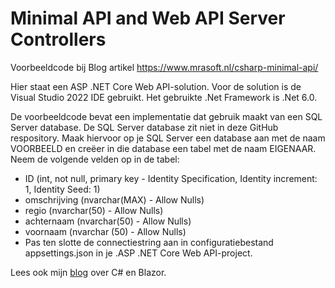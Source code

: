 # Minimal API and Web API Server Controllers
Voorbeeldcode bij Blog artikel https://www.mrasoft.nl/csharp-minimal-api/

Hier staat een ASP .NET Core Web API-solution. Voor de solution is de Visual Studio 2022 IDE gebruikt. Het gebruikte .Net Framework is .Net 6.0.

De voorbeeldcode bevat een implementatie dat gebruik maakt van een SQL Server database. De SQL Server database zit niet in deze GitHub respository. Maak hiervoor op je SQL Server een database aan met de naam VOORBEELD en creëer in die database een tabel met de naam EIGENAAR. Neem de volgende velden op in de tabel:

- ID (int, not null, primary key - Identity Specification, Identity increment: 1, Identity Seed: 1)
- omschrijving (nvarchar(MAX) - Allow Nulls)
- regio (nvarchar(50) - Allow Nulls)
- achternaam (nvarchar(50) - Allow Nulls)
- voornaam (nvarchar (50) - Allow Nulls)
- Pas ten slotte de connectiestring aan in configuratiebestand appsettings.json in je .ASP .NET Core Web API-project.

Lees ook mijn [blog](https://www.mrasoft.nl) over C# en Blazor.
